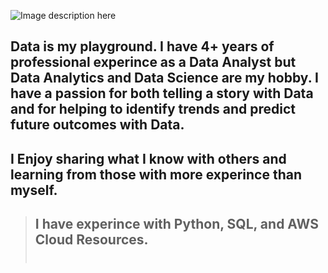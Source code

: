 ![Image description here](https://github.com/xavierharmon/xavierharmon/blob/main/movie-2.gif)
## Data is my playground. I have 4+ years of professional experince as a Data Analyst but Data Analytics and Data Science are my hobby. I have a passion for both telling a story with Data and for helping to identify trends and predict future outcomes with Data.<br>

## I Enjoy sharing what I know with others and learning from those with more experince than myself. <br>

> ## I have experince with Python, SQL, and AWS Cloud Resources. <br> <br>
